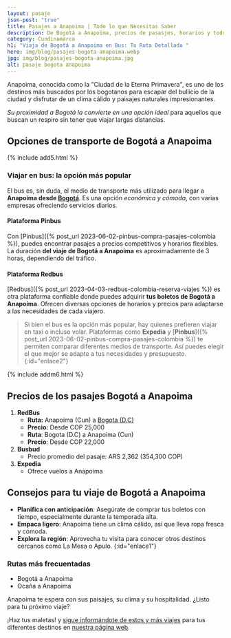 ```yaml
---
layout: pasaje
json-post: "true"
title: Pasajes a Anapoima | Todo lo que Necesitas Saber
description: De Bogotá a Anapoima, precios de pasasjes, horarios y todo sobre cómo hacer que tu viaje sea lo más agradable. ¡Infórmate con nosotros!
category: Cundinamarca
h1: "Viaja de Bogotá a Anapoima en Bus: Tu Ruta Detallada "
hero: img/blog/pasajes-bogota-anapoima.webp
jpg: img/blog/pasajes-bogota-anapoima.jpg
alt: pasaje bogota anapoima
---
```

Anapoima, conocida como la "Ciudad de la Eterna Primavera", es uno de los destinos más buscados por los bogotanos para escapar del bullicio de la ciudad y disfrutar de un clima cálido y paisajes naturales impresionantes.

*Su proximidad a Bogotá la convierte en una opción ideal* para aquellos que buscan un respiro sin tener que viajar largas distancias.

## Opciones de transporte de Bogotá a Anapoima

{% include add5.html %}

### Viajar en bus: la opción más popular

El bus es, sin duda, el medio de transporte más utilizado para llegar a **Anapoima desde [Bogotá]({{'terminal-sur-bogota'|relative_url}})**. Es una opción *económica y cómoda*, con varias empresas ofreciendo servicios diarios.

#### Plataforma Pinbus

Con [Pinbus]({% post_url 2023-06-02-pinbus-compra-pasajes-colombia %}), puedes encontrar pasajes a precios competitivos y horarios flexibles. La duración **del viaje de Bogotá a Anapoima** es aproximadamente de 3 horas, dependiendo del tráfico.

#### Plataforma Redbus

[Redbus]({% post_url 2023-04-03-redbus-colombia-reserva-viajes %}) es otra plataforma confiable donde puedes adquirir **tus boletos de Bogotá a Anapoima**. Ofrecen diversas opciones de horarios y precios para adaptarse a las necesidades de cada viajero.

> Si bien el bus es la opción más popular, hay quienes prefieren viajar en taxi o incluso volar. Plataformas como **Expedia** y [**Pinbus**]({% post_url 2023-06-02-pinbus-compra-pasajes-colombia %}) te permiten comparar diferentes medios de transporte. Así puedes elegir el que mejor se adapte a tus necesidades y presupuesto.
{:id="enlace2"}

{% include addm6.html %}

## Precios de los pasajes Bogotá a Anapoima

1. **RedBus**
   * **Ruta:** Anapoima (Cun) a [Bogota (D.C)]({{'terminal-de-bogota'|relative_url}})
   * **Precio:** Desde COP 25,000
   * **Ruta**: Bogota (D.C) a Anapoima (Cun)
   * **Precio**: Desde COP 22,000
2. **Busbud**
   * Precio promedio del pasaje: ARS 2,362 (354,300 COP)
3. **Expedia**
   * Ofrece vuelos a Anapoima

## Consejos para tu viaje de Bogotá a Anapoima

* **Planifica con anticipación**: Asegúrate de comprar tus boletos con tiempo, especialmente durante la temporada alta.
* **Empaca ligero**: Anapoima tiene un clima cálido, así que lleva ropa fresca y cómoda.
* **Explora la región**: Aprovecha tu visita para conocer otros destinos cercanos como La Mesa o Apulo.
{:id="enlace1"}

### Rutas más frecuentadas

* Bogotá a Anapoima
* Ocaña a Anapoima

Anapoima te espera con sus paisajes, su clima y su hospitalidad. ¿Listo para tu próximo viaje?

¡Haz tus maletas! y [sigue informándote de estos y más viajes]({{'pasajes'|relative_url}}) para tus diferentes destinos en [nuestra página web](/).
